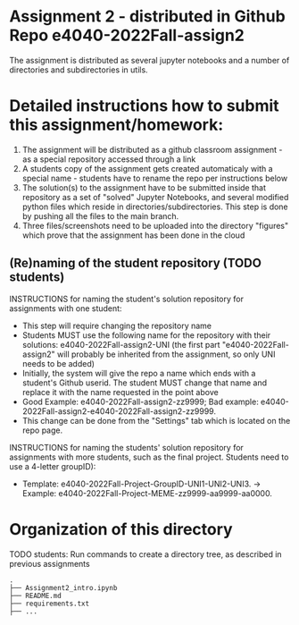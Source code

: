 # Assignment 2  - distributed in Github Repo e4040-2022Fall-assign2
The assignment is distributed as several jupyter notebooks and a number of directories and subdirectories in utils.

# Detailed instructions how to submit this assignment/homework:
1. The assignment will be distributed as a github classroom assignment - as a special repository accessed through a link
2. A students copy of the assignment gets created automaticaly with a special name - students have to rename the repo per instructions below
3. The solution(s) to the assignment have to be submitted inside that repository as a set of "solved" Jupyter Notebooks, and several modified python files which reside in directories/subdirectories. This step is done by pushing all the files to the main branch. 
4. Three files/screenshots need to be uploaded into the directory "figures" which prove that the assignment has been done in the cloud


## (Re)naming of the student repository (TODO students) 
INSTRUCTIONS for naming the student's solution repository for assignments with one student:
* This step will require changing the repository name
* Students MUST use the following name for the repository with their solutions: e4040-2022Fall-assign2-UNI (the first part "e4040-2022Fall-assign2" will probably be inherited from the assignment, so only UNI needs to be added) 
* Initially, the system will give the repo a name which ends with a  student's Github userid. The student MUST change that name and replace it with the name requested in the point above
* Good Example: e4040-2022Fall-assign2-zz9999;   Bad example: e4040-2022Fall-assign2-e4040-2022Fall-assign2-zz9999.
* This change can be done from the "Settings" tab which is located on the repo page.

INSTRUCTIONS for naming the students' solution repository for assignments with more students, such as the final project. Students need to use a 4-letter groupID): 
* Template: e4040-2022Fall-Project-GroupID-UNI1-UNI2-UNI3. -> Example: e4040-2022Fall-Project-MEME-zz9999-aa9999-aa0000.


# Organization of this directory

TODO students: Run commands to create a directory tree, as described in previous assignments

```
.
├── Assignment2_intro.ipynb
├── README.md
├── requirements.txt
├── ...
```
